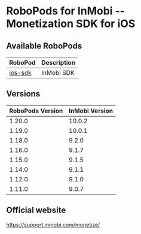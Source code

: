 # RoboPods for InMobi -- Monetization SDK for iOS

## Available RoboPods

| RoboPod                           | Description                               |
|-----------------------------------|-------------------------------------------|
| [ios-sdk](ios-sdk/)               | InMobi SDK                                |

## Versions

| RoboPods Version | InMobi Version |
|------------------|----------------|
| 1.20.0           | 10.0.2         |
| 1.19.0           | 10.0.1         |
| 1.18.0           | 9.2.0          |
| 1.16.0           | 9.1.7          |
| 1.15.0           | 9.1.5          |
| 1.14.0           | 9.1.1          |
| 1.12.0           | 9.1.0          |
| 1.11.0           | 9.0.7          |

## Official website

https://support.inmobi.com/monetize/